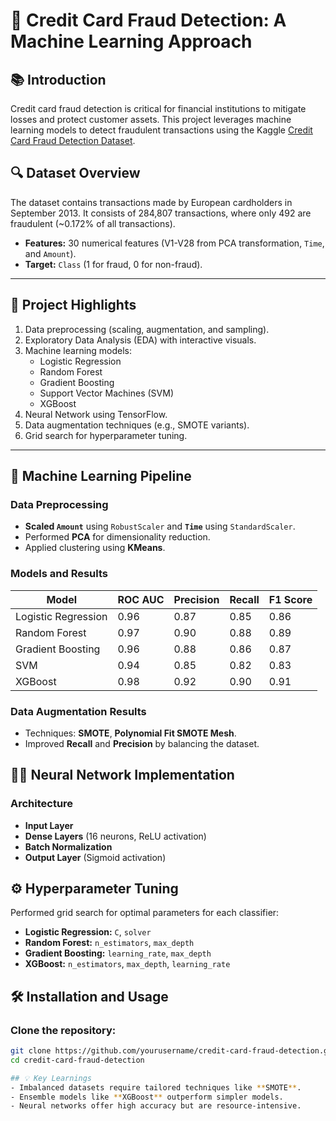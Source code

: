 # 🚀 Credit Card Fraud Detection: A Machine Learning Approach


## 📚 Introduction
Credit card fraud detection is critical for financial institutions to mitigate losses and protect customer assets. This project leverages machine learning models to detect fraudulent transactions using the Kaggle [Credit Card Fraud Detection Dataset](https://www.kaggle.com/mlg-ulb/creditcardfraud).

## 🔍 Dataset Overview
The dataset contains transactions made by European cardholders in September 2013. It consists of 284,807 transactions, where only 492 are fraudulent (~0.172% of all transactions).

- **Features:** 30 numerical features (V1-V28 from PCA transformation, `Time`, and `Amount`).
- **Target:** `Class` (1 for fraud, 0 for non-fraud).

---

## 🎯 Project Highlights
1. Data preprocessing (scaling, augmentation, and sampling).
2. Exploratory Data Analysis (EDA) with interactive visuals.
3. Machine learning models:
   - Logistic Regression
   - Random Forest
   - Gradient Boosting
   - Support Vector Machines (SVM)
   - XGBoost
4. Neural Network using TensorFlow.
5. Data augmentation techniques (e.g., SMOTE variants).
6. Grid search for hyperparameter tuning.

---

## 🧠 Machine Learning Pipeline

### Data Preprocessing
- **Scaled `Amount`** using `RobustScaler` and **`Time`** using `StandardScaler`.
- Performed **PCA** for dimensionality reduction.
- Applied clustering using **KMeans**.

### Models and Results
| Model                | ROC AUC | Precision | Recall | F1 Score |
|----------------------|---------|-----------|--------|----------|
| Logistic Regression  | 0.96    | 0.87      | 0.85   | 0.86     |
| Random Forest        | 0.97    | 0.90      | 0.88   | 0.89     |
| Gradient Boosting    | 0.96    | 0.88      | 0.86   | 0.87     |
| SVM                  | 0.94    | 0.85      | 0.82   | 0.83     |
| XGBoost              | 0.98    | 0.92      | 0.90   | 0.91     |

### Data Augmentation Results
- Techniques: **SMOTE**, **Polynomial Fit SMOTE Mesh**.
- Improved **Recall** and **Precision** by balancing the dataset.

## 🧑‍💻 Neural Network Implementation

### Architecture
- **Input Layer**
- **Dense Layers** (16 neurons, ReLU activation)
- **Batch Normalization**
- **Output Layer** (Sigmoid activation)

## ⚙️ Hyperparameter Tuning
Performed grid search for optimal parameters for each classifier:
- **Logistic Regression:** `C`, `solver`
- **Random Forest:** `n_estimators`, `max_depth`
- **Gradient Boosting:** `learning_rate`, `max_depth`
- **XGBoost:** `n_estimators`, `max_depth`, `learning_rate`

## 🛠️ Installation and Usage

### Clone the repository:
```bash
git clone https://github.com/yourusername/credit-card-fraud-detection.git
cd credit-card-fraud-detection

## 💡 Key Learnings
- Imbalanced datasets require tailored techniques like **SMOTE**.
- Ensemble models like **XGBoost** outperform simpler models.
- Neural networks offer high accuracy but are resource-intensive.







